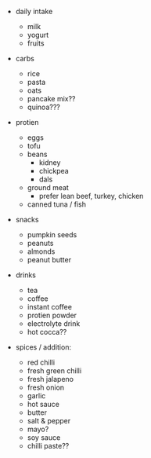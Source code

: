 - daily intake
    - milk
    - yogurt
    - fruits

- carbs
    - rice
    - pasta
    - oats
    - pancake mix??
    - quinoa???

- protien
    - eggs
    - tofu
    - beans
        - kidney
        - chickpea
        - dals
    - ground meat
      - prefer lean beef, turkey, chicken
    - canned tuna / fish

- snacks
    - pumpkin seeds
    - peanuts
    - almonds
    - peanut butter

- drinks
    - tea
    - coffee
    - instant coffee
    - protien powder
    - electrolyte drink
    - hot cocca??

- spices / addition:
    - red chilli
    - fresh green chilli
    - fresh jalapeno
    - fresh onion
    - garlic
    - hot sauce
    - butter
    - salt & pepper
    - mayo?
    - soy sauce
    - chilli paste??

